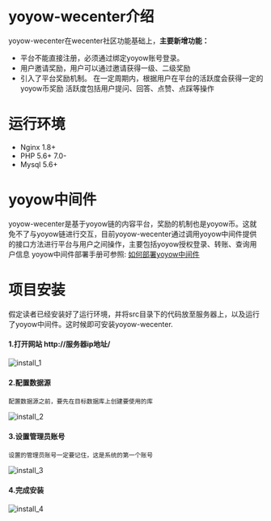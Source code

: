 # yoyow-wecenter介绍
  yoyow-wecenter在wecenter社区功能基础上，**主要新增功能：**
  * 平台不能直接注册，必须通过绑定yoyow账号登录。
  * 用户邀请奖励，用户可以通过邀请获得一级、二级奖励
  * 引入了平台奖励机制。 在一定周期内，根据用户在平台的活跃度会获得一定的yoyow币奖励
     活跃度包括用户提问、回答、点赞、点踩等操作
    
    
# 运行环境
  * Nginx 1.8+
  * PHP 5.6+ 7.0-
  * Mysql 5.6+
  
  
# yoyow中间件
  yoyow-wecenter是基于yoyow链的内容平台，奖励的机制也是yoyow币。这就免不了与yoyow链进行交互，目前yoyow-wecenter通过调用yoyow中间件提供的接口方法进行平台与用户之间操作，主要包括yoyow授权登录、转账、查询用户信息
  yoyow中间件部署手册可参照: [如何部署yoyow中间件](https://github.com/yoyow-org/yoyow-node-sdk/tree/master/middleware)
  
  
# 项目安装
  假定读者已经安装好了运行环境，并将src目录下的代码放至服务器上，以及运行了yoyow中间件。这时候即可安装yoyow-wecenter.

#### 1.打开网站 http://服务器ip地址/
  ![install_1](https://github.com/yoyow-org/yoyow-wecenter/blob/master/public/images/install_1.png)
  
#### 2.配置数据源
    配置数据源之前，要先在目标数据库上创建要使用的库
  ![install_2](https://github.com/yoyow-org/yoyow-wecenter/blob/master/public/images/install_2.png)
  
#### 3.设置管理员账号
    设置的管理员账号一定要记住，这是系统的第一个账号
  ![install_3](https://github.com/yoyow-org/yoyow-wecenter/blob/master/public/images/install_3.png)
  
#### 4.完成安装
  ![install_4](https://github.com/yoyow-org/yoyow-wecenter/blob/master/public/images/install_4.png)
  
  
